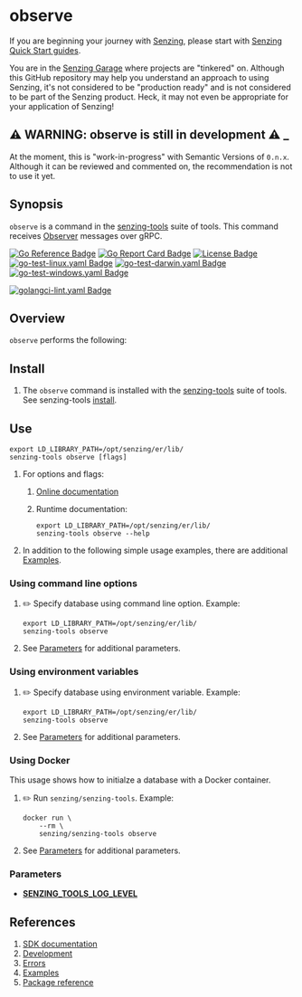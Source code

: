 # observe

If you are beginning your journey with [Senzing],
please start with [Senzing Quick Start guides].

You are in the [Senzing Garage] where projects are "tinkered" on.
Although this GitHub repository may help you understand an approach to using Senzing,
it's not considered to be "production ready" and is not considered to be part of the Senzing product.
Heck, it may not even be appropriate for your application of Senzing!

## :warning: WARNING: observe is still in development :warning: _

At the moment, this is "work-in-progress" with Semantic Versions of `0.n.x`.
Although it can be reviewed and commented on,
the recommendation is not to use it yet.

## Synopsis

`observe` is a command in the
[senzing-tools](https://github.com/senzing-garage/senzing-tools)
suite of tools.
This command receives
[Observer](https://github.com/senzing-garage/go-observing)
messages over gRPC.

[![Go Reference Badge]][Package reference]
[![Go Report Card Badge]][Go Report Card]
[![License Badge]][License]
[![go-test-linux.yaml Badge]][go-test-linux.yaml]
[![go-test-darwin.yaml Badge]][go-test-darwin.yaml]
[![go-test-windows.yaml Badge]][go-test-windows.yaml]

[![golangci-lint.yaml Badge]][golangci-lint.yaml]

## Overview

`observe` performs the following:

## Install

1. The `observe` command is installed with the
   [senzing-tools](https://github.com/senzing-garage/senzing-tools)
   suite of tools.
   See senzing-tools [install](https://github.com/senzing-garage/senzing-tools#install).

## Use

```console
export LD_LIBRARY_PATH=/opt/senzing/er/lib/
senzing-tools observe [flags]
```

1. For options and flags:
    1. [Online documentation](https://hub.senzing.com/senzing-tools/senzing-tools_observe.html)
    1. Runtime documentation:

        ```console
        export LD_LIBRARY_PATH=/opt/senzing/er/lib/
        senzing-tools observe --help
        ```

1. In addition to the following simple usage examples, there are additional [Examples](docs/examples.md).

### Using command line options

1. :pencil2: Specify database using command line option.
   Example:

    ```console
    export LD_LIBRARY_PATH=/opt/senzing/er/lib/
    senzing-tools observe
    ```

1. See [Parameters](#parameters) for additional parameters.

### Using environment variables

1. :pencil2: Specify database using environment variable.
   Example:

    ```console
    export LD_LIBRARY_PATH=/opt/senzing/er/lib/
    senzing-tools observe
    ```

1. See [Parameters](#parameters) for additional parameters.

### Using Docker

This usage shows how to initialze a database with a Docker container.

1. :pencil2: Run `senzing/senzing-tools`.
   Example:

    ```console
    docker run \
        --rm \
        senzing/senzing-tools observe
    ```

1. See [Parameters](#parameters) for additional parameters.

### Parameters

- **[SENZING_TOOLS_LOG_LEVEL](https://github.com/senzing-garage/knowledge-base/blob/main/lists/environment-variables.md#senzing_tools_log_level)**

## References

1. [SDK documentation]
1. [Development]
1. [Errors]
1. [Examples]
1. [Package reference]

[SDK documentation]: https://pkg.go.dev/github.com/senzing-garage/observe
[Development]: docs/development.md
[Errors]: docs/errors.md
[Examples]: docs/examples.md
[Go Reference Badge]: https://pkg.go.dev/badge/github.com/senzing-garage/observe.svg
[Go Report Card Badge]: https://goreportcard.com/badge/github.com/senzing-garage/observe
[Go Report Card]: https://goreportcard.com/report/github.com/senzing-garage/observe
[go-test-darwin.yaml Badge]: https://github.com/senzing-garage/observe/actions/workflows/go-test-darwin.yaml/badge.svg
[go-test-darwin.yaml]: https://github.com/senzing-garage/observe/actions/workflows/go-test-darwin.yaml
[go-test-linux.yaml Badge]: https://github.com/senzing-garage/observe/actions/workflows/go-test-linux.yaml/badge.svg
[go-test-linux.yaml]: https://github.com/senzing-garage/observe/actions/workflows/go-test-linux.yaml
[go-test-windows.yaml Badge]: https://github.com/senzing-garage/observe/actions/workflows/go-test-windows.yaml/badge.svg
[go-test-windows.yaml]: https://github.com/senzing-garage/observe/actions/workflows/go-test-windows.yaml
[golangci-lint.yaml Badge]: https://github.com/senzing-garage/observe/actions/workflows/golangci-lint.yaml/badge.svg
[golangci-lint.yaml]: https://github.com/senzing-garage/observe/actions/workflows/golangci-lint.yaml
[License Badge]: https://img.shields.io/badge/License-Apache2-brightgreen.svg
[License]: https://github.com/senzing-garage/observe/blob/main/LICENSE
[Package reference]: https://pkg.go.dev/github.com/senzing-garage/observe
[Senzing Garage]: https://github.com/senzing-garage
[Senzing Quick Start guides]: https://docs.senzing.com/quickstart/
[Senzing]: https://senzing.com/
